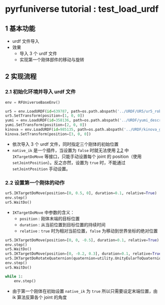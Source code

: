 # pyrfuniverse tutorial : test_load_urdf

## 1 基本功能

- urdf 文件导入
- 效果
  - 导入 3 个 urdf 文件
  - 实现第一个刚体部件的移动与旋转

## 2 实现流程

### 2.1 初始化环境并导入 urdf 文件

```python
env = RFUniverseBaseEnv()

ur5 = env.LoadURDF(id=639787, path=os.path.abspath('../URDF/UR5/ur5_robot.urdf'), native_ik=True)
ur5.SetTransform(position=[1, 0, 0])
yumi = env.LoadURDF(id=358136, path=os.path.abspath('../URDF/yumi_description/urdf/yumi.urdf'), native_ik=False)
yumi.SetTransform(position=[2, 0, 0])
kinova = env.LoadURDF(id=985135, path=os.path.abspath('../URDF/kinova_gen3/GEN3_URDF_V12.urdf'), native_ik=False)
kinova.SetTransform(position=[3, 0, 0])
```

- 依次导入 3 个 urdf 文件，同时指定三个刚体的初始位置
- `native_ik` 是一个插件，当设置为 `false` 时就无法使用 [2.2](#2.2) 中 `IKTargetDoMove` 等接口，只能手动设置每个 joint 的 position（使用 `setJointPosition`）。反之亦然，设置为 `true` 时，不能通过 `setJointPosition` 手动设置。

### 2.2 设置第一个刚体的动作

```python
ur5.IKTargetDoMove(position=[0, 0.5, 0], duration=0.1, relative=True)
env.step()
ur5.WaitDo()
```

- `IKTargetDoMove` 中参数的含义：
  - `position` : 刚体末端的目标位置
  - `duration` : 从当前位置到目标位置的持续时间
  - `relative` : `true` 时为相对当前位置，`false` 为移动到世界坐标的绝对位置

```python
ur5.IKTargetDoMove(position=[0, 0, -0.5], duration=0.1, relative=True)
env.step()
ur5.WaitDo()
ur5.IKTargetDoMove(position=[0, -0.2, 0.3], duration=0.1, relative=True)
ur5.IKTargetDoRotateQuaternion(quaternion=utility.UnityEularToQuaternion([0, 90, 0]), duration=30, relative=True)
env.step()
ur5.WaitDo()

while 1:
    env.step()
```

- 由于第一个刚体在初始设置 `native_ik` 为 `true` 所以只需要设定末端位置，由 ik 算法反算各个 joint 的角度
